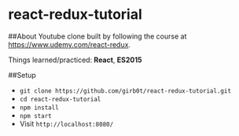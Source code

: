 # react-redux-tutorial

##About
Youtube clone built by following the course at https://www.udemy.com/react-redux.

Things learned/practiced: **React**, **ES2015**

##Setup
- `git clone https://github.com/girb0t/react-redux-tutorial.git`
- `cd react-redux-tutorial`
- `npm install`
- `npm start`
- Visit `http://localhost:8080/`

